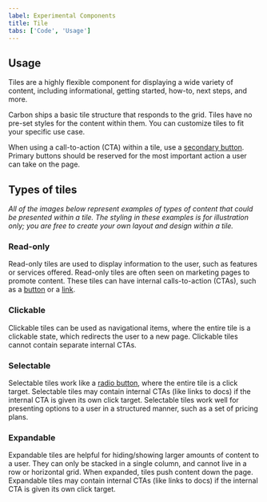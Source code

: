 ```yaml
---
label: Experimental Components
title: Tile
tabs: ['Code', 'Usage']
---
```


## Usage

Tiles are a highly flexible component for displaying a wide variety of content, including informational, getting started, how-to, next steps, and more.

Carbon ships a basic tile structure that responds to the grid. Tiles have no pre-set styles for the content within them. You can customize tiles to fit your specific use case.

When using a call-to-action (CTA) within a tile, use a [secondary button](/components/button). Primary buttons should be reserved for the most important action a user can take on the page.

## Types of tiles

_All of the images below represent examples of types of content that could be presented within a tile. The styling in these examples is for illustration only; you are free to create your own layout and design within a tile._

### Read-only

Read-only tiles are used to display information to the user, such as features or services offered. Read-only tiles are often seen on marketing pages to promote content. These tiles can have internal calls-to-action (CTAs), such as a [button](/components/button) or a [link](/components/link).


### Clickable

Clickable tiles can be used as navigational items, where the entire tile is a clickable state, which redirects the user to a new page. Clickable tiles cannot contain separate internal CTAs.


### Selectable

Selectable tiles work like a [radio button](/components/radio-button), where the entire tile is a click target. Selectable tiles may contain internal CTAs (like links to docs) if the internal CTA is given its own click target. Selectable tiles work well for presenting options to a user in a structured manner, such as a set of pricing plans.


### Expandable

Expandable tiles are helpful for hiding/showing larger amounts of content to a user. They can only be stacked in a single column, and cannot live in a row or horizontal grid. When expanded, tiles push content down the page. Expandable tiles may contain internal CTAs (like links to docs) if the internal CTA is given its own click target.


